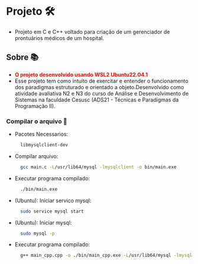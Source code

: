 # Projeto 🛠️

-   Projeto em C e C++ voltado para criação de um gerenciador de prontuários médicos de um hospital.

## Sobre 📚

-   <span style="color:rgb(255,0,0);font-weight:bold">O projeto desenvolvido usando WSL2 Ubuntu22.04.1</span>
-   Esse projeto tem como intuito de exercitar e entender o funcionamento dos paradigmas estruturado e orientado a objeto.Desenvolvido como atividade avaliativa N2 e N3 do curso de Análise e Desenvolvimento de Sistemas na faculdade Cesusc (ADS21 - Técnicas e Paradigmas da Programação II).

### Compilar o arquivo 🌟

-   Pacotes Necessarios:

    ```bash
      libmysqlclient-dev
    ```

-   Compilar arquivo:

    ```bash
      gcc main.c -L/usr/lib64/mysql -lmysqlclient -o bin/main.exe
    ```

-   Executar programa compilado:

    ```bash
      ./bin/main.exe
    ```

-   (Ubuntu): Iniciar servico mysql:

    ```bash
      sudo service mysql start
    ```

-   (Ubuntu): Iniciar mysql:

    ```bash
      sudo mysql -p
    ```

-   Executar programa compilado:

    ```bash
      g++ main_cpp.cpp -o ./bin/main_cpp.exe -L/usr/lib64/mysql -lmysqlclient
    ```
